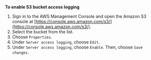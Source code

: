 **To enable S3 bucket access logging**

1. Sign in to the AWS Management Console and open the Amazon S3 console at [https://console.aws.amazon.com/s3/](https://console.aws.amazon.com/s3/).
2. Select the bucket from the list.
3. Choose `Properties`.
4. Under `Server access logging`, choose `Edit`.
5. Under `Server access logging`, choose `Enable`. Then, choose `Save changes`.
